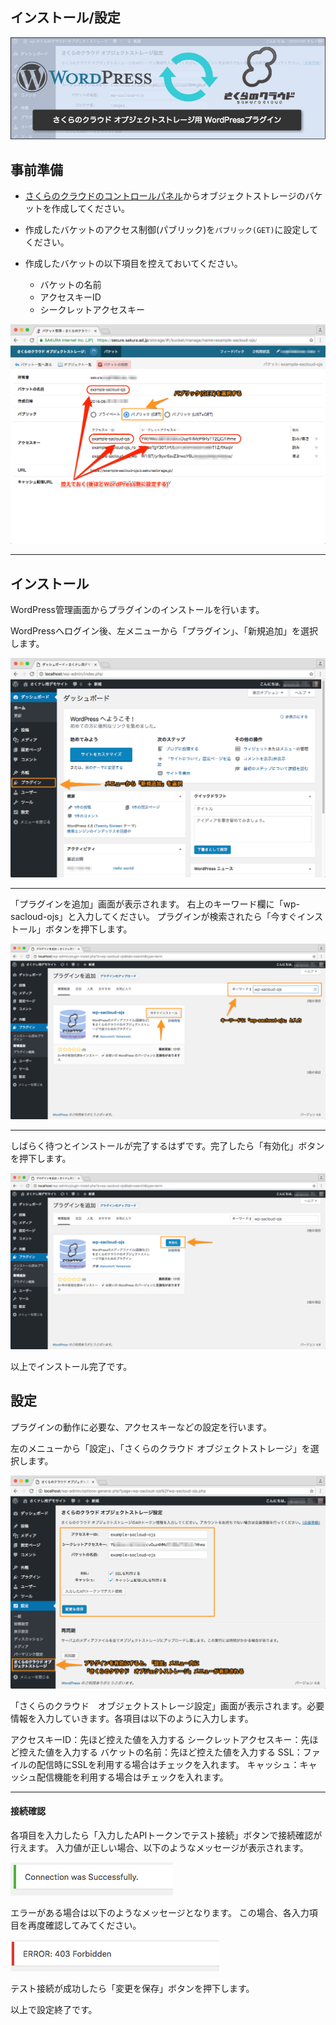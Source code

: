 ## インストール/設定

![eye-catch.jpg](images/eye-catch.jpg)

## 事前準備

  - [さくらのクラウドのコントロールパネル](https://secure.sakura.ad.jp/cloud/)からオブジェクトストレージのバケットを作成してください。

  - 作成したバケットのアクセス制御(パブリック)を`パブリック(GET)`に設定してください。

  - 作成したバケットの以下項目を控えておいてください。

    - バケットの名前
    - アクセスキーID
    - シークレットアクセスキー

![setup-04.jpg](images/setup-04.png)

---

## インストール

WordPress管理画面からプラグインのインストールを行います。

WordPressへログイン後、左メニューから「プラグイン」、「新規追加」を選択します。

![install-01.png](images/install-01.png)

---

「プラグインを追加」画面が表示されます。
右上のキーワード欄に「wp-sacloud-ojs」と入力してください。
プラグインが検索されたら「今すぐインストール」ボタンを押下します。

![install-02.png](images/install-02.png)

---

しばらく待つとインストールが完了するはずです。完了したら「有効化」ボタンを押下します。

![install-03.png](images/install-03.png)

以上でインストール完了です。

## 設定

プラグインの動作に必要な、アクセスキーなどの設定を行います。

左のメニューから「設定」、「さくらのクラウド オブジェクトストレージ」を選択します。

![setting-01.png](images/setting-01.png)

「さくらのクラウド　オブジェクトストレージ設定」画面が表示されます。必要情報を入力していきます。各項目は以下のように入力します。

アクセスキーID：先ほど控えた値を入力する
シークレットアクセスキー：先ほど控えた値を入力する
バケットの名前：先ほど控えた値を入力する
SSL：ファイルの配信時にSSLを利用する場合はチェックを入れます。
キャッシュ：キャッシュ配信機能を利用する場合はチェックを入れます。

---

#### 接続確認

各項目を入力したら「入力したAPIトークンでテスト接続」ボタンで接続確認が行えます。
入力値が正しい場合、以下のようなメッセージが表示されます。

![setting-02-1.png](images/setting-02-1.png)

エラーがある場合は以下のようなメッセージとなります。
この場合、各入力項目を再度確認してみてください。

![setting-02-2.png](images/setting-02-2.png)

テスト接続が成功したら「変更を保存」ボタンを押下します。

以上で設定終了です。
